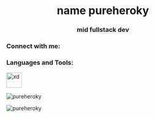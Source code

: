 <h1 align="center">name pureheroky</h1>
<h3 align="center">mid fullstack dev</h3>

<h3 align="left">Connect with me:</h3>
<p align="left">
</p>

<h3 align="left">Languages and Tools:</h3>
<p align="left"> <a href="https://www.adobe.com/products/xd.html" target="_blank" rel="noreferrer"> <img src="https://cdn.worldvectorlogo.com/logos/adobe-xd.svg" alt="xd" width="40" height="40"/> </a> </p>

<p><img align="center" src="https://github-readme-stats.vercel.app/api/top-langs?username=pureheroky&show_icons=true&locale=en&layout=compact" alt="pureheroky" /></p>

<p><img align="center" src="https://github-readme-streak-stats.herokuapp.com/?user=pureheroky&" alt="pureheroky" /></p>
